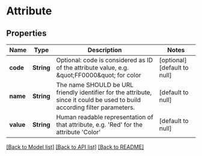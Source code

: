 # Attribute
## Properties

Name | Type | Description | Notes
------------ | ------------- | ------------- | -------------
**code** | **String** | Optional: code is considered as ID of the attribute value, e.g. \&quot;FF0000\&quot; for color | [optional] [default to null]
**name** | **String** | The name SHOULD be URL friendly identifier for the attribute, since it could be used to build according filter parameters. | [default to null]
**value** | **String** | Human readable representation of that attribute, e.g. &#39;Red&#39; for the attribute &#39;Color&#39; | [default to null]

[[Back to Model list]](../README.md#documentation-for-models) [[Back to API list]](../README.md#documentation-for-api-endpoints) [[Back to README]](../README.md)

